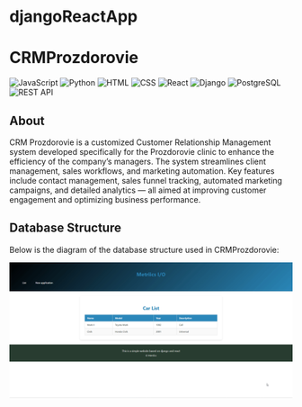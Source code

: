 # djangoReactApp

# CRMProzdorovie

![JavaScript](https://img.shields.io/badge/Code-JavaScript-informational?style=flat&logo=javascript&color=F7DF1E)
![Python](https://img.shields.io/badge/Code-Python-informational?style=flat&logo=python&color=3776AB)
![HTML](https://img.shields.io/badge/Code-HTML5-informational?style=flat&logo=html5&color=E34F26)
![CSS](https://img.shields.io/badge/Style-CSS3-informational?style=flat&logo=css3&color=1572B6)
![React](https://img.shields.io/badge/Framework-React-informational?style=flat&logo=react&color=61DAFB)
![Django](https://img.shields.io/badge/Framework-Django-informational?style=flat&logo=django&color=092E20)
![PostgreSQL](https://img.shields.io/badge/Database-PostgreSQL-informational?style=flat&logo=postgresql&color=316192)
![REST API](https://img.shields.io/badge/API-REST-informational?style=flat&logo=rest-api&color=61DAFB)


## About

CRM Prozdorovie is a customized Customer Relationship Management system developed specifically for the Prozdorovie clinic to enhance the efficiency of the company’s managers. The system streamlines client management, sales workflows, and marketing automation. Key features include contact management, sales funnel tracking, automated marketing campaigns, and detailed analytics — all aimed at improving customer engagement and optimizing business performance.

## Database Structure

Below is the diagram of the database structure used in CRMProzdorovie:

<p align="center">
  <img src="img/V3mIU58XIZ.gif" alt="Database Structure" width="800"> 
</p>
